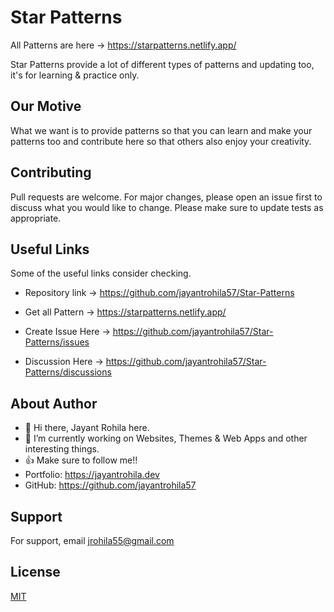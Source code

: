 # Star Patterns
All Patterns are here ->  https://starpatterns.netlify.app/

Star Patterns provide a lot of different types of patterns
and updating too, it's for learning & practice only.

## Our Motive

What we want is to provide patterns so that you can learn and make your patterns too and contribute here so that others also enjoy your creativity.

## Contributing

Pull requests are welcome. For major changes, please open an issue first to discuss what you would like to change.
Please make sure to update tests as appropriate.

## Useful Links

Some of the useful links consider checking.

- Repository link -> https://github.com/jayantrohila57/Star-Patterns
- Get all Pattern -> https://starpatterns.netlify.app/

- Create Issue Here -> https://github.com/jayantrohila57/Star-Patterns/issues

- Discussion Here -> https://github.com/jayantrohila57/Star-Patterns/discussions


## About Author

- 👋 Hi there, Jayant Rohila here.
- 🔭 I’m currently working on Websites, Themes & Web Apps and other interesting things.
- 👍 Make sure to follow me!!
- Portfolio: https://jayantrohila.dev
- GitHub: https://github.com/jayantrohila57

## Support

For support, email jrohila55@gmail.com

## License

[MIT](https://github.com/jayantrohila57/Star-Patterns/blob/main/licence)
